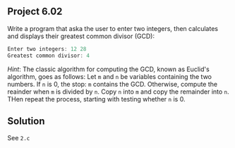 ## Project 6.02

Write a program that aska the user to enter two integers, then calculates and displays their greatest common divisor (GCD):

```c
Enter two integers: 12 28
Greatest common divisor: 4
```

*Hint*: The classic algorithm for computing the GCD, known as Euclid's algorithm, goes as follows: Let `m` and `n` be variables containing the two numbers. If `n` is 0, the stop: `m` contains the GCD. Otherwise, compute the reainder when `m` is divided by `n`. Copy `n` into `m` and copy the remainder into `n`. THen repeat the process, starting with testing whether `n` is 0.

## Solution

See `2.c`